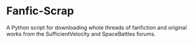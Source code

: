 # Fanfic-Scrap
A Python script for downloading whole threads of fanfiction and original works from the SufficientVelocity and SpaceBattles forums.

